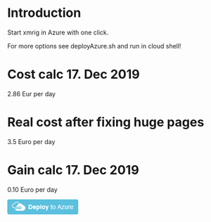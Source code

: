 # Introduction 
Start xmrig in Azure with one click.

For more options see deployAzure.sh and run in cloud shell!

# Cost calc 17. Dec 2019

2.86 Eur per day

# Real cost after fixing huge pages

3.5 Euro per day

# Gain calc 17. Dec 2019

0.10 Euro per day

<a href="https://portal.azure.com/#create/Microsoft.Template/uri/https%3A%2F%2Fraw.githubusercontent.com%2Fbarde%2FxmrigRandomXDockerized%2Fmaster%2Fazuredeploy.json" target="_blank">
    <img src="https://raw.githubusercontent.com/Azure/azure-quickstart-templates/master/1-CONTRIBUTION-GUIDE/images/deploytoazure.png"/>
</a>
